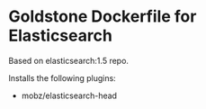 Goldstone Dockerfile for Elasticsearch
======================================

Based on elasticsearch:1.5 repo.

Installs the following plugins:
- mobz/elasticsearch-head
